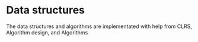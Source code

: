 # Data structures

The data structures and algorithms are implementated with help from CLRS, Algorithm design, and Algorithms
